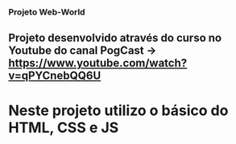 ### Projeto Web-World

## Projeto desenvolvido através do curso no Youtube do canal PogCast -> https://www.youtube.com/watch?v=qPYCnebQQ6U

# Neste projeto utilizo o básico do HTML, CSS e JS
